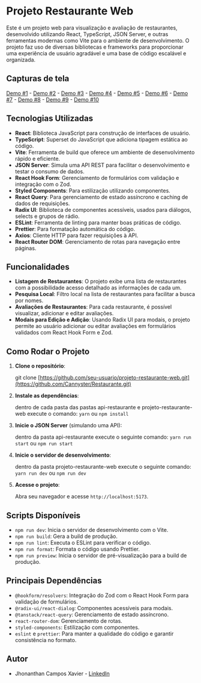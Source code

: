# Projeto Restaurante Web

Este é um projeto web para visualização e avaliação de restaurantes, desenvolvido utilizando React, TypeScript, JSON Server, e outras ferramentas modernas como Vite para o ambiente de desenvolvimento. O projeto faz uso de diversas bibliotecas e frameworks para proporcionar uma experiência de usuário agradável e uma base de código escalável e organizada.

## Capturas de tela

[Demo #1](demo/demo_01.png) - [Demo #2](demo/demo_02.png) - [Demo #3](demo/demo_03.png) - [Demo #4](demo/demo_04.png) - [Demo #5](demo/demo_05.png)  - [Demo #6](demo/demo_06.png) - [Demo #7](demo/demo_07.png) - [Demo #8](demo/demo_08.png) - [Demo #9](demo/demo_09.png) - [Demo #10](demo/demo_10.png)


## Tecnologias Utilizadas

- **React**: Biblioteca JavaScript para construção de interfaces de usuário.
- **TypeScript**: Superset do JavaScript que adiciona tipagem estática ao código.
- **Vite**: Ferramenta de build que oferece um ambiente de desenvolvimento rápido e eficiente.
- **JSON Server**: Simula uma API REST para facilitar o desenvolvimento e testar o consumo de dados.
- **React Hook Form**: Gerenciamento de formulários com validação e integração com o Zod.
- **Styled Components**: Para estilização utilizando componentes.
- **React Query**: Para gerenciamento de estado assíncrono e caching de dados de requisições.
- **Radix UI**: Biblioteca de componentes acessíveis, usados para diálogos, selects e grupos de rádio.
- **ESLint**: Ferramenta de linting para manter boas práticas de código.
- **Prettier**: Para formatação automática do código.
- **Axios**: Cliente HTTP para fazer requisições à API.
- **React Router DOM**: Gerenciamento de rotas para navegação entre páginas.

## Funcionalidades

- **Listagem de Restaurantes**: O projeto exibe uma lista de restaurantes com a possibilidade acesso detalhado as informações de cada um.
- **Pesquisa Local**: Filtro local na lista de restaurantes para facilitar a busca por nomes.
- **Avaliações de Restaurantes**: Para cada restaurante, é possível visualizar, adicionar e editar avaliações.
- **Modais para Edição e Adição**: Usando Radix UI para modais, o projeto permite ao usuário adicionar ou editar avaliações em formulários validados com React Hook Form e Zod.


## Como Rodar o Projeto

1. **Clone o repositório**:

   git clone [https://github.com/seu-usuario/projeto-restaurante-web.git](https://github.com/Cannyster/Restaurante.git)

2. **Instale as dependências**:

   dentro de cada pasta das pastas api-restaurante e projeto-restaurante-web execute o comando:  `yarn` ou `npm install`

3. **Inicie o JSON Server** (simulando uma API):

   dentro da pasta api-restaurante execute o seguinte comando: `yarn run start` ou `npm run start`

4. **Inicie o servidor de desenvolvimento**:

   dentro da pasta projeto-restaurante-web execute o seguinte comando: `yarn run dev` ou `npm run dev`

5. **Acesse o projeto**:
   
   Abra seu navegador e acesse `http://localhost:5173`.

## Scripts Disponíveis

- `npm run dev`: Inicia o servidor de desenvolvimento com o Vite.
- `npm run build`: Gera a build de produção.
- `npm run lint`: Executa o ESLint para verificar o código.
- `npm run format`: Formata o código usando Prettier.
- `npm run preview`: Inicia o servidor de pré-visualização para a build de produção.

## Principais Dependências

- `@hookform/resolvers`: Integração do Zod com o React Hook Form para validação de formulários.
- `@radix-ui/react-dialog`: Componentes acessíveis para modais.
- `@tanstack/react-query`: Gerenciamento de estado assíncrono.
- `react-router-dom`: Gerenciamento de rotas.
- `styled-components`: Estilização com componentes.
- `eslint` e `prettier`: Para manter a qualidade do código e garantir consistência no formato.

## Autor

* Jhonanthan Campos Xavier - [LinkedIn](https://www.linkedin.com/in/jhonanthan-campos-xavier-0905a5141/)
